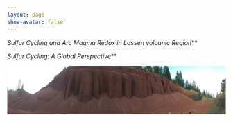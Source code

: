```yaml
---
layout: page
show-avatar: false`
---
```


_Sulfur Cycling and Arc Magma Redox in Lassen volcanic Region_**

_Sulfur Cycling: A Global Perspective_**

![Teaching1](\img\Lassen1.jpg)  